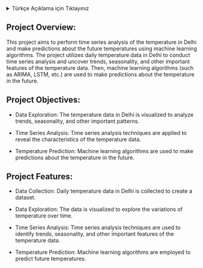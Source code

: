 <details>
<summary>Türkçe Açıklama için Tıklayınız</summary>

## Proje Genel Bakış:

Bu proje, Delhi'deki hava sıcaklıklarını zaman serisi analizi ve makine öğrenmesi algoritmaları kullanarak inceleyen ve gelecek zamana ilişkin sıcaklık tahminleri yapmayı amaçlayan bir projedir. Projede, Delhi'deki günlük hava sıcaklığı verileri kullanılarak zaman serisi analizi yapılır ve sıcaklık verilerinin trendleri, mevsimsellikleri ve diğer önemli özellikleri ortaya çıkarılır. Ardından, makine öğrenmesi algoritmaları (örneğin, ARIMA, LSTM, vb.) kullanılarak gelecek zamanda sıcaklık tahminleri yapılır.

## Proje Hedefleri:

- Veri İnceleme: Delhi'deki hava sıcaklığı verileri görselleştirilerek trendler, mevsimsellikler ve diğer önemli yapılar analiz edilir.

- Zaman Serisi Analizi: Zaman serisi analizi yöntemleri kullanılarak sıcaklık verilerinin özellikleri ortaya çıkarılır.

- Sıcaklık Tahmini: Makine öğrenmesi algoritmaları kullanılarak gelecek zamanda sıcaklık tahminleri yapılır.

## Proje Özellikleri:

- Veri Toplama: Delhi'deki günlük hava sıcaklığı verileri toplanarak bir veri seti oluşturulur.

- Veri İnceleme: Veriler görselleştirilerek hava sıcaklığının zaman içindeki değişimleri incelenir.

- Zaman Serisi Analizi: Zaman serisi analizi teknikleri kullanılarak sıcaklık verilerinin trendleri, mevsimsellikleri ve diğer önemli özellikleri belirlenir.

- Sıcaklık Tahmini: Makine öğrenmesi algoritmaları kullanılarak gelecek zamanda hava sıcaklığının tahminleri yapılır.

</details>

## Project Overview:

This project aims to perform time series analysis of the temperature in Delhi and make predictions about the future temperatures using machine learning algorithms. The project utilizes daily temperature data in Delhi to conduct time series analysis and uncover trends, seasonality, and other important features of the temperature data. Then, machine learning algorithms (such as ARIMA, LSTM, etc.) are used to make predictions about the temperature in the future.

## Project Objectives:

- Data Exploration: The temperature data in Delhi is visualized to analyze trends, seasonality, and other important patterns.

- Time Series Analysis: Time series analysis techniques are applied to reveal the characteristics of the temperature data.

- Temperature Prediction: Machine learning algorithms are used to make predictions about the temperature in the future.

## Project Features:

- Data Collection: Daily temperature data in Delhi is collected to create a dataset.

- Data Exploration: The data is visualized to explore the variations of temperature over time.

- Time Series Analysis: Time series analysis techniques are used to identify trends, seasonality, and other important features of the temperature data.

- Temperature Prediction: Machine learning algorithms are employed to predict future temperatures.

</details>

